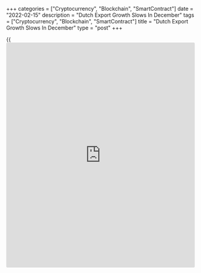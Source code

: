 +++
categories = ["Cryptocurrency", "Blockchain", "SmartContract"]
date = "2022-02-15"
description = "Dutch Export Growth Slows In December"
tags = ["Cryptocurrency", "Blockchain", "SmartContract"]
title = "Dutch Export Growth Slows In December"
type = "post"
+++

{{<iframe id="large-banner" src="https://www.bounty.group/#slide=26.0" width="100%" height="600" scrolling="no" style="border: 0px solid rgb(216, 221, 230); border-radius: 3px;">}}

Dutch exports and imports remained strong in December, figures from the
statistical office CBS showed on Tuesday.

Merchandise exports rose 8.1 percent year-on-year in December, after an
8.2 percent growth in November. In October, exports dropped 0.5 percent.

In December, in particular, more chemical products, machines and
equipment were mainly exported, the agency said.

Imports grew 6.6 percent annually in December, following a 5.8 percent
rise in the prior month.

In the fourth quarter, exports and imports rose by 5.2 percent and 5.3
percent, respectively.

In 2021, exports rose 9.0 percent and imports grew by 8.4 percent.

Separate data from the statistical office showed that the household
spending rose 4.5 percent in December, after an 8.8 percent growth in
November.

For comments and feedback [contact](https://www.playgroundfx.com/contact/): editorial@rtt[news](https://www.letsplayfx.com/blog/forex-news-website/).com

[Economic News][1]

 **What parts of the world are seeing the best (and worst) economic
performances lately? Click[here][2] to check out our [Econ Scorecard][2]
and find out! See up-to-the-moment [ranking](https://www.playgroundfx.com/blog/crypto-exchange-ranking/)s for the best and worst
performers in [GDP][3], [unemployment rate][4], [inflation][5] and much
more.**

   1. www.rtt[news](https://www.letsplayfx.com/blog/forex-news-website/).com/Content/EconomicNews.aspx
   2. www.rtt[news](https://www.letsplayfx.com/blog/forex-news-website/).com/economic-scorecard/world-rank/PPI/highest-performance.aspx
   3. www.rtt[news](https://www.letsplayfx.com/blog/forex-news-website/).com/economic-scorecard/world-rank/GDP/highest-performance.aspx
   4. www.rtt[news](https://www.letsplayfx.com/blog/forex-news-website/).com/economic-scorecard/world-rank/unemployment-rate/lowest-performance.aspx
   5. www.rtt[news](https://www.letsplayfx.com/blog/forex-news-website/).com/economic-scorecard/world-rank/CPI/highest-performance.aspx